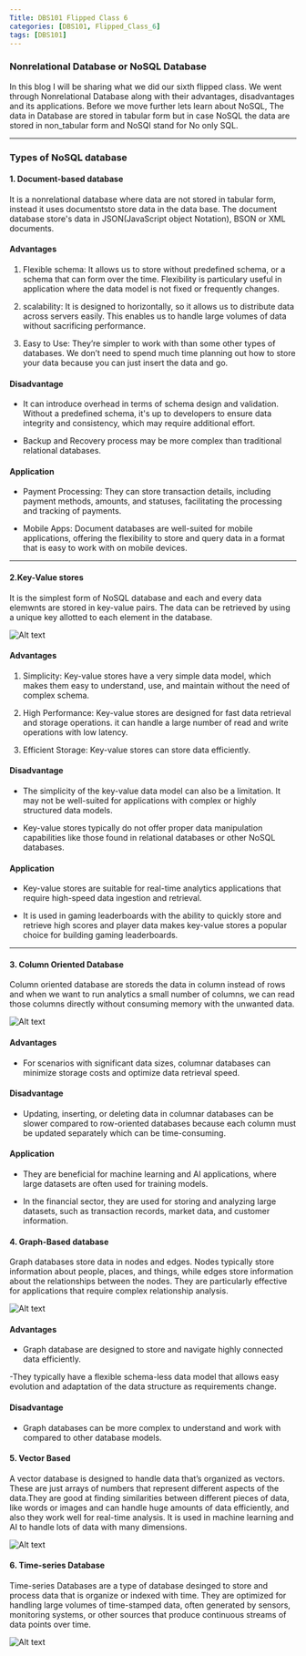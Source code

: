 ```yaml
---
Title: DBS101 Flipped Class 6
categories: [DBS101, Flipped_Class_6]
tags: [DBS101]
---
```


### Nonrelational Database or NoSQL Database

In this blog I will be sharing what we did our sixth flipped class. We went through Nonrelational Database along with their advantages, disadvantages and its applications. Before we move further lets learn about NoSQL, The data in Database are stored in tabular form but in case NoSQL the data are stored in non_tabular form and NoSQl stand for No only SQL.

---

### Types of NoSQL database

#### 1. Document-based database

It is a nonrelational database where data are not  stored in tabular form, instead it uses documentsto store data in the data base. The document database   store's data in JSON(JavaScript object Notation), BSON or XML documents.

#### Advantages

1. Flexible schema: It allows us to store without predefined schema, or a schema that can form over the time. Flexibility is particulary useful in application where the data model is not fixed or frequently changes.

2. scalability: It is designed to horizontally, so it allows us to distribute data across servers easily. This enables us to handle large volumes of data without sacrificing performance.

3. Easy to Use: They’re simpler to work with than some other types of databases. We don’t need to spend much time planning out how to store your data because you can just insert the data and go.

#### Disadvantage

- It can introduce overhead in terms of schema design and validation. Without a predefined schema, it's up to developers to ensure data integrity and consistency, which may require additional effort.

- Backup and Recovery process may be more complex than traditional relational databases.

#### Application

- Payment Processing: They can store transaction details, including payment methods, amounts, and statuses, facilitating the processing and tracking of payments.

- Mobile Apps: Document databases are well-suited for mobile applications, offering the flexibility to store and query data in a format that is easy to work with on mobile devices.

---

#### 2.Key-Value stores

It is the simplest form of NoSQL database and each and every data elemwnts are stored in key-value pairs. The data can be retrieved by using a unique key allotted to each element in the database. 

![Alt text](../image/key-value.png)

#### Advantages

1. Simplicity: Key-value stores have a very simple data model, which makes them easy to understand, use, and maintain without the need of complex schema.

2. High Performance: Key-value stores are designed for fast data retrieval and storage operations. it can handle a large number of read and write operations with low latency.

3. Efficient Storage: Key-value stores can store data efficiently.

#### Disadvantage

- The simplicity of the key-value data model can also be a limitation. It may not be well-suited for applications with complex or highly structured data models.

- Key-value stores typically do not offer proper data manipulation capabilities like those found in relational databases or other NoSQL databases.

#### Application

- Key-value stores are suitable for real-time analytics applications that require high-speed data ingestion and retrieval.

- It is used in gaming leaderboards with the ability to quickly store and retrieve high scores and player data makes key-value stores a popular choice for building gaming leaderboards.

---

#### 3. Column Oriented Database

Column oriented database are storeds the data in column instead of rows and when we want to run analytics a small number of columns, we can read those columns directly without consuming memory with the unwanted data.

![Alt text](../image/column.png)

#### Advantages

 - For scenarios with significant data sizes, columnar databases can minimize storage costs and optimize data retrieval speed. 

 #### Disadvantage

- Updating, inserting, or deleting data in columnar databases can be slower compared to row-oriented databases because each column must be updated separately which can be time-consuming.

#### Application

- They are beneficial for machine learning and AI applications, where large datasets are often used for training models.

- In the financial sector, they are used for storing and analyzing large datasets, such as transaction records, market data, and customer information. 

#### 4. Graph-Based database

Graph databases store data in nodes and edges. Nodes typically store information about people, places, and things, while edges store information about the relationships between the nodes. They are particularly effective for applications that require complex relationship analysis.

![Alt text](../image/graph.png)

#### Advantages

- Graph database are designed to store and navigate highly connected data efficiently.

-They typically have a flexible schema-less data model that allows easy evolution and adaptation of the data structure as requirements change.

 #### Disadvantage

 - Graph databases can be more complex to understand and work with compared to other database models.


 ####  5. Vector Based 
 A vector database is designed to handle data that’s organized as vectors. These are just arrays of numbers that represent different aspects of the data.They are  good at finding similarities between different pieces of data, like words or images and can handle huge amounts of data efficiently, and also they work well for real-time analysis. It is used in machine learning and AI to handle lots of data with many dimensions.

![Alt text](../image/vector.png)

 #### 6. Time-series Database

 Time-series Databases are a type of database desinged to store and process data that is organize or indexed with time. They are optimized for handling large volumes of time-stamped data, often generated by sensors, monitoring systems, or other sources that produce continuous streams of data points over time.

 ![Alt text](../image/time.png)






















